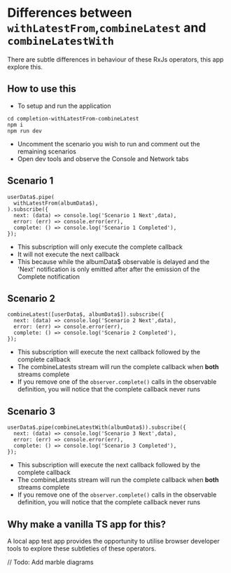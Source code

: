 # Differences between `withLatestFrom`,`combineLatest` and `combineLatestWith`

There are subtle differences in behaviour of these RxJs operators, this app explore this.

## How to use this

- To setup and run the application

```
cd completion-withLatestFrom-combineLatest
npm i
npm run dev
```

- Uncomment the scenario you wish to run and comment out the remaining scenarios
- Open dev tools and observe the Console and Network tabs

## Scenario 1

```
userData$.pipe(
  withLatestFrom(albumData$),
).subscribe({
  next: (data) => console.log('Scenario 1 Next',data),
  error: (err) => console.error(err),
  complete: () => console.log('Scenario 1 Completed'),
});
```

- This subscription will only execute the complete callback
- It will not execute the next callback
- This because while the albumData$ observable is delayed and the 'Next' notification is only emitted after after the emission of the Complete notification
   
## Scenario 2

```
combineLatest([userData$, albumData$]).subscribe({
  next: (data) => console.log('Scenario 2 Next',data),
  error: (err) => console.error(err),
  complete: () => console.log('Scenario 2 Completed'),
});
```

- This subscription will execute the next callback followed by the complete callback
- The combineLatests stream will run the complete callback when **both** streams complete
- If you remove one of the `observer.complete()` calls in the observable definition, you will notice that the complete callback never runs


## Scenario 3

```
userData$.pipe(combineLatestWith(albumData$)).subscribe({
  next: (data) => console.log('Scenario 3 Next',data),
  error: (err) => console.error(err),
  complete: () => console.log('Scenario 3 Completed'),
});
```

- This subscription will execute the next callback followed by the complete callback
- The combineLatests stream will run the complete callback when **both** streams complete
- If you remove one of the `observer.complete()` calls in the observable definition, you will notice that the complete callback never runs

## Why make a vanilla TS app for this?

A local app test app provides the opportunity to utilise browser developer tools to explore these subtleties of these operators.

// Todo: Add marble diagrams
